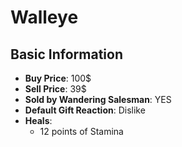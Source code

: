 # Walleye

## Basic Information

- **Buy Price**: 100$
- **Sell Price**: 39$
- **Sold by Wandering Salesman**: YES
- **Default Gift Reaction**: Dislike
- **Heals**:
  - 12 points of Stamina